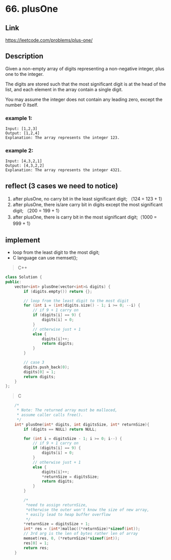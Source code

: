 # **66. plusOne**

## **Link**

https://leetcode.com/problems/plus-one/

## **Description**
Given a non-empty array of digits representing a non-negative integer, plus one to the integer.

The digits are stored such that the most significant digit is at the head of the list, and each element in the array contain a single digit.

You may assume the integer does not contain any leading zero, except the number 0 itself.

### example 1:
    Input: [1,2,3] 
    Output: [1,2,4]
    Explanation: The array represents the integer 123.
### example 2:
    Input: [4,3,2,1]
    Output: [4,3,2,2]
    Explanation: The array represents the integer 4321.

## **reflect** (3 cases we need to notice)
1. after plusOne, no carry bit in the least significant digit; （124 = 123 + 1）
2. after plusOne, there is/are carry bit in digits except the most significant digit; （200 = 199 + 1）
3. after plusOne, there is carry bit in the most significant digit;（1000 = 999 + 1）

## **implement**
- loop from the least digit to the most digit;
- C language can use memset();

> C++

```cpp
class Solution {
public:
    vector<int> plusOne(vector<int>& digits) {
        if (digits.empty()) return {};

        // loop from the least digit to the most digit
        for (int i = (int)digits.size() - 1; i >= 0; --i) {
            // if 9 + 1 carry on
            if (digits[i] == 9) {
                digits[i] = 0;
            }
            // otherwise just + 1
            else {
                digits[i]++;
                return digits;
            }
        }

        // case 3
        digits.push_back(0);
        digits[0] = 1;
        return digits;
    }
};
```
> C

```c
    /* 
     * Note: The returned array must be malloced, 
     * assume caller calls free(). 
     */
    int* plusOne(int* digits, int digitsSize, int* returnSize){
        if (digits == NULL) return NULL;

        for (int i = digitsSize - 1; i >= 0; i--) {
            // if 9 + 1 carry on
            if (digits[i] == 9) {
                digits[i] = 0;
            }
            // otherwise just + 1
            else {
                digits[i]++;
                *returnSize = digitsSize;
                return digits;
            }
        }

        /* 
         *need to assign returnSize, 
         *otherwise the outer won't know the size of new array, 
         * easily lead to heap buffer overflow 
         */
        *returnSize = digitsSize + 1;
        int* res = (int*)malloc((*returnSize)*sizeof(int));
        // 3rd arg is the len of bytes rather len of array
        memset(res, 0, (*returnSize)*sizeof(int));
        res[0] = 1;
        return res;
    }
```